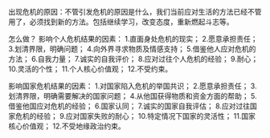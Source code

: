 出现危机的原因：不管引发危机的原因是什么，我们当前应对生活的方法已经不管用了，必须找到新的方法。包括继续学习，改变态度，重新燃起斗志等。

怎么做？
影响个人危机结果的因素：
1.直面身处危机的现实；
2.愿意承担责任；
3.划清界限，明确问题；
4.向外界寻求物质及情感支持；
5.借鉴他人应对危机的方法；
6.自我力量；
7.诚实的自我评价；
8.应对过往个人危机的经验；
9.耐心；
10.灵活的个性；
11.个人核心价值观；
12.不受约束。


影响国家危机结果的因素：
1.对国家陷入危机的举国共识；
2.愿意承担责任；
3.划清界限，明确需要解决的国家问题；
4.从他国获得物质和资金方面的帮助；
5.借鉴他国应对危机的经验；
6.国家认同；
7.诚实的国家自我评估；
8.应对过往国家危机的经验；
9.应对国家失败的耐心；
10.特定情况下国家的灵活性；
11.国家核心价值观；
12.不受地缘政治约束。

